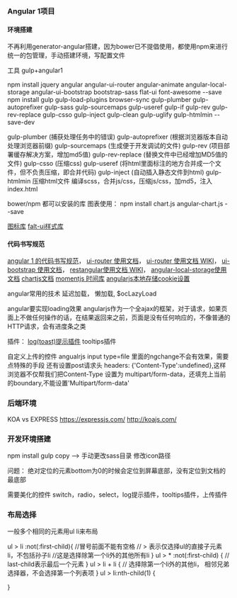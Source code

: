 ### Angular 1项目

#### 环境搭建
不再利用generator-angular搭建，因为bower已不提倡使用，都使用npm来进行统一的包管理，手动搭建环境，写配置文件

工具 gulp+angular1

npm install jquery angular angular-ui-router angular-animate angular-local-storage angular-ui-bootstrap bootstrap-sass flat-ui font-awesome --save
npm install gulp gulp-load-plugins  browser-sync gulp-plumber gulp-autoprefixer gulp-sass gulp-sourcemaps gulp-useref gulp-if gulp-rev gulp-rev-replace gulp-csso gulp-inject gulp-clean gulp-uglify gulp-htmlmin  --save-dev

gulp-plumber   (捕获处理任务中的错误)
gulp-autoprefixer   (根据浏览器版本自动处理浏览器前缀)
gulp-sourcemaps   (生成便于开发调试的文件)
gulp-rev   (项目部署缓存解决方案，增加md5值)
gulp-rev-replace   (替换文件中已经增加MD5值的文件)
gulp-csso   (压缩css)
gulp-useref   (将html里面标注的地方合并成一个文件，但不负责压缩，即合并代码)
gulp-inject   (自动插入静态文件到html)
gulp-htmlmin  压缩html文件
编译scss，合并js/css，压缩js/css，加md5，注入index.html

bower/npm 都可以安装的库
图表使用： npm install chart.js angular-chart.js --save  


[图标库](http://fontawesome.dashgame.com/)
[falt-ui样式库](http://designmodo.github.io/Flat-UI/docs/components.html)

#### 代码书写规范
[angular 1 的代码书写规范](https://github.com/johnpapa/angular-styleguide/tree/master/a1)，
[ui-router 使用文档](https://ui-router.github.io)，
[ui-router 使用文档 WIKI](https://github.com/angular-ui/ui-router/wiki/URL-Routing)，
[ui-bootstrap 使用文档](https://angular-ui.github.io/bootstrap/#!#getting_started)，
[restangular使用文档 WIKI](https://github.com/mgonto/restangular)，
[angular-local-storage使用文档](https://github.com/grevory/angular-local-storage)
[chartjs文档](//http://jtblin.github.io/angular-chart.js/)
[momentjs 时间库](http://momentjs.cn/)
[angularjs本地存储cookie设置](https://github.com/grevory/angular-local-storage)

angular常用的技术
延迟加载， 懒加载, $ocLazyLoad

angular要实现loading效果 
angularjs作为一个全ajax的框架，对于请求，如果页面上不做任何操作的话，在结果返回来之前，页面是没有任何响应的，不像普通的HTTP请求，会有进度条之类


插件：
[log(toast)提示插件](https://github.com/CodeSeven/toastr)
tooltips插件


自定义上传的控件
angualrjs  input type=file 里面的ngchange不会有效果，需要点特殊的手段
还有设置post请求头 headers: {'Content-Type':undefined},这样浏览器不仅帮我们把Content-Type 设置为 multipart/form-data，还填充上当前的boundary,不能设置'Multipart/form-data'


### 后端环境

KOA vs EXPRESS
https://expressjs.com/
http://koajs.com/


### 开发环境搭建
npm install
gulp copy --> 手动更改sass目录 修改icon路径


问题： 绝对定位的元素bottom为0的时候会定位到屏幕底部，没有定位到文档的最底部

需要美化的控件   switch，radio，select，log提示插件，tooltips插件，上传插件




### 布局选择
一般多个相同的元素用ul li来布局

ul > li :not(:first-child){   //冒号前面不能有空格
    // > 表示仅选择ul的直接子元素li，不包括孙子li
    //这是选择除第一个li外的其他所有li
}
ul > * :not(:first-child) {
    // last-child表示最后一个元素
}
ul > li + li {
    // 选择除第一个li外的其他li， 相邻兄弟选择器，不会选择第一个列表项
}
ul > li:nth-child(1) {
    
}
